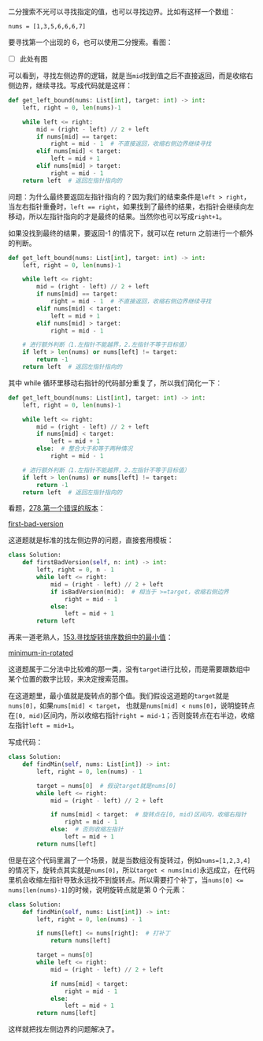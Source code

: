 二分搜索不光可以寻找指定的值，也可以寻找边界。比如有这样一个数组：

```
nums = [1,3,5,6,6,6,7]
```

要寻找第一个出现的 6，也可以使用二分搜索。看图：

- [ ] 此处有图

可以看到，寻找左侧边界的逻辑，就是当`mid`找到值之后不直接返回，而是收缩右侧边界，继续寻找。写成代码就是这样：

```python
def get_left_bound(nums: List[int], target: int) -> int:
    left, right = 0, len(nums)-1

    while left <= right:
        mid = (right - left) // 2 + left
        if nums[mid] == target:
            right = mid - 1  # 不直接返回，收缩右侧边界继续寻找
        elif nums[mid] < target:
            left = mid + 1
        elif nums[mid] > target:
            right = mid - 1
    return left  # 返回左指针指向的
```

问题：为什么最终要返回左指针指向的？因为我们的结束条件是`left > right`，当左右指针重叠时，`left == right`，如果找到了最终的结果，右指针会继续向左移动，所以左指针指向的才是最终的结果。当然你也可以写成`right+1`。

如果没找到最终的结果，要返回-1 的情况下，就可以在 return 之前进行一个额外的判断。

```python
def get_left_bound(nums: List[int], target: int) -> int:
    left, right = 0, len(nums)-1

    while left <= right:
        mid = (right - left) // 2 + left
        if nums[mid] == target:
            right = mid - 1  # 不直接返回，收缩右侧边界继续寻找
        elif nums[mid] < target:
            left = mid + 1
        elif nums[mid] > target:
            right = mid - 1

    # 进行额外判断（1.左指针不能越界，2.左指针不等于目标值）
    if left > len(nums) or nums[left] != target:
        return -1
    return left  # 返回左指针指向的
```

其中 while 循环里移动右指针的代码部分重复了，所以我们简化一下：

```python
def get_left_bound(nums: List[int], target: int) -> int:
    left, right = 0, len(nums)-1

    while left <= right:
        mid = (right - left) // 2 + left
        if nums[mid] < target:
            left = mid + 1
        else:  # 整合大于和等于两种情况
            right = mid - 1

    # 进行额外判断（1.左指针不能越界，2.左指针不等于目标值）
    if left > len(nums) or nums[left] != target:
        return -1
    return left  # 返回左指针指向的
```

看题，[278.第一个错误的版本](第一个错误的版本)：

[first-bad-version]()

这道题就是标准的找左侧边界的问题，直接套用模板：

```python
class Solution:
    def firstBadVersion(self, n: int) -> int:
        left, right = 0, n - 1
        while left <= right:
            mid = (right - left) // 2 + left
            if isBadVersion(mid):  # 相当于 >=target，收缩右侧边界
                right = mid - 1
            else:
                left = mid + 1
        return left
```

再来一道老熟人，[153.寻找旋转排序数组中的最小值](https://leetcode.cn/problems/find-minimum-in-rotated-sorted-array/)：

[minimum-in-rotated]()

这道题属于二分法中比较难的那一类，没有`target`进行比较，而是需要跟数组中某个位置的数字比较，来决定搜索范围。

在这道题里，最小值就是旋转点的那个值。我们假设这道题的`target`就是`nums[0]`，如果`nums[mid] < target`， 也就是`nums[mid] < nums[0]`，说明旋转点在`[0, mid)`区间内，所以收缩右指针`right = mid-1`；否则旋转点在右半边，收缩左指针`left = mid+1`。

写成代码：

```python
class Solution:
    def findMin(self, nums: List[int]) -> int:
        left, right = 0, len(nums) - 1

        target = nums[0]  # 假设target就是nums[0]
        while left <= right:
            mid = (right - left) // 2 + left

            if nums[mid] < target:  # 旋转点在[0, mid)区间内，收缩右指针
                right = mid - 1
            else:  # 否则收缩左指针
                left = mid + 1
        return nums[left]
```

但是在这个代码里漏了一个场景，就是当数组没有旋转过，例如`nums=[1,2,3,4]`的情况下，旋转点其实就是`nums[0]`，所以`target < nums[mid]`永远成立，在代码里机会收缩左指针导致永远找不到旋转点。所以需要打个补丁，当`nums[0] <= nums[len(nums)-1]`的时候，说明旋转点就是第 0 个元素：

```python
class Solution:
    def findMin(self, nums: List[int]) -> int:
        left, right = 0, len(nums) - 1

        if nums[left] <= nums[right]:  # 打补丁
            return nums[left]

        target = nums[0]
        while left <= right:
            mid = (right - left) // 2 + left

            if nums[mid] < target:
                right = mid - 1
            else:
                left = mid + 1
        return nums[left]
```

这样就把找左侧边界的问题解决了。
